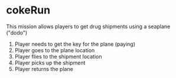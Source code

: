# cokeRun

This mission allows players to get drug shipments using a seaplane ("dodo")

1. Player needs to get the key for the plane (paying)
2. Player goes to the plane location
3. Player flies to the shipment location
4. Player picks up the shipment
5. Player returns the plane
